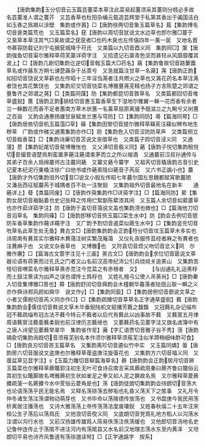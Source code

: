<!-- { "loadSidebar": true } -->
　　【唐韵集韵玉分切音云玉篇芸薹菜本草注此菜易起薹须采其薹则分枝必多故名芸薹淮人谓之薹芥　又芸香草也杜阳杂编元载造芸辉堂于私第其香出于阗国洁白如玉舂之爲屑以涂壁　集韵或作蒷】□【唐韵徐两切音象玉篇草名】蕔【集韵博毛切音褒类篇荒也　又玉篇菜名】莸【唐韵以周切音犹说文水边草也卽尔雅□蔓于　又臭草本草注其气□臭故谓之莸莸者□也朽木臭也左传僖四年一薰一莸　又地名晋书慕容防载记刘宁屯据莸城降于苻氏　又类篇以九切音酉义同　集韵同□】蕖【唐韵强鱼切音渠尔雅释草荷芙蕖详荷字注　又拾遗记石蕖青色坚而甚轻从风靡靡覆其波上】□【唐韵几剧切集韵讫逆切音戟玉篇大□药名】蕗【集韵鲁故切音路蘩虂草名或作蕗东方朔七谏菎蕗杂于丛蒸兮　又急就篇注甘草一名蕗】荛【唐韵正韵如招切音饶说文草薪也左传昭十三年淫刍荛者注共燃火之草也又荛花药名本草注荛者饶也其花繁饶也　又集韵尼交切音铙菜名博雅蘴荛芜精也扬子方言陈楚之郊谓之蘴鲁齐之郊谓之荛】□【类篇同藷】防【集韵都昆切音敦草名　又类篇都回切音堆草盛貎】蕙【唐韵正韵胡桂切音惠玉篇香草生下湿地尔雅翼一榦一花而香有余者兰一榦数花而香不足者蕙南方草木状蕙一名薰草屈原离骚予旣滋兰之九畹兮又树蕙之百亩　又韵会通惠扬雄甘泉赋发兰惠与穹防】□【集韵同防】蕚【篇海同萼】□【唐韵居依切音机玉篇菹□草】蕛【集韵田黎切音提尔雅释草蕛苵注蕛似稗布地生秽草　广韵或作稊又通荑集韵亦作□】防【集韵色入切音涩防防草声　又类篇侧立切音戢香菜】□【集韵诗廉切音苫说文丧借草也　又类篇子鸩切音浸义同　又通薓】蕜【集韵妃尾切音斐博雅怅也　又父沸切音翡义同】蕝【唐韵子悦切集韵租悦切音撮晋语楚爲荆蛮置茅蕝注蕝谓束茅而立之所以缩酒　又通蕞前汉叔孙通传与其弟子百余人爲绵蕞师古注蕞同蕝　又纂文蕝今纂字　又祖芮切音橇唐韵古音引史记夏本纪泥行乗橇注徐广曰他书或作蕝索隐曰蕝音子芮反　又六书正譌小也】蕞【唐韵才外切集韵徂外切音□说文小貎左传昭七年蕞尔国左思魏都赋宵歌蕞陋　又潘岳西征赋蕞芮于城隅者百不处一注聚貎　又集韵祖外切音最地名在新丰　　通蕝详上】蕟【类篇同废】□【唐韵作萸集韵作□详萸字注】□【篇海同防】蕠【集韵女居切音袽黏着也史记张释之传用纻絮斮陈蕠漆其闲　又玉篇人余切音如蕠藘草也亦作茹详茹字注】防【唐韵于盖切音蔼说文盖也集韵清也微也】□【篇海他刀切音滔草名　集韵同蓧】□【唐韵卽移切音赀玉篇□菜生水中】防【韵会去例切音憇防车香草集韵作藒详藒字注　又广韵予割切音遏菜似蕨生水中】□【集韵竖兖切音吮草名此草生处无鱼】蕡古文□【唐韵集韵韵会正韵符分切音坟玉篇草木多实也诗周南有蕡其实尔雅释木蕡蔼注树实繁茂庵蔼　又仪礼丧服传苴经者麻之有蕡者也注蕡麻子也　又说文杂香草也　又博雅也　又符袁切音烦父吻切音忿义同　尔雅作黂】□【篇海古文薏字注见十三画】蒉古文□【唐韵韵会求位切音匮说文草器论语有荷蒉而过孔氏之门者又山名前汉高帝纪沛公引兵绕峣关逾蒉山　又集韵苦怪切音喟菜名尔雅释草蒉赤苋注今苋菜之有赤根者　又】
　　【与凷通礼礼运蒉桴而土鼓注篑读为凷声之误也谓抟土爲桴也　又姓礼檀弓公使人吊蒉尚】□【唐韵秦入切音集博雅□菩也】蕣【唐韵舒闰切音舜韵会木槿朝华暮落者陆佃云取一瞬之义亦作舜诗郑风颜如舜华　说文作】□【集韵同菆】□【集韵居例切音罽说文草之小者又儒税切音芮义同亦作□】□【集韵疏臻切音莘草名正字通草盛貎】蕤【唐韵集韵韵会儒佳切音甤说文草木华垂貎陆机文赋播芳蕤之馥馥　又冠蕤礼杂记缁布冠不蕤疏缁布冠古法不蕤今特云不蕤者以后代有蕤此以凶事故不蕤　又蕤賔五月律周语蕤賔注蕤委蕤柔貎也前汉律历志蕤继也　又萎蕤药名见萎字注又旗名卤簿中有之唐人诗望见萎蕤举翠华　集韵省作苼】蕥【字汇语贾切音雅子谷不秀】蕦【唐韵锡兪切集韵询趋切音须薞芜别名本作须尔雅释草须薞芜注似羊蹄稍细味酢可食】□【唐韵良刃切音吝玉篇草名　又集韵离珍切音遴似竹中实　又玉篇同燐】蕧【唐韵房六切音服说文盗庚也尔雅释草蕧盗庚注旋蕧花也　又集韵方六切音福义同　又蕧盆草见葐字注】【玉篇力雕切音聊篇海草名】蕨【唐韵韵会正韵居月切音厥玉篇菜也尔雅释草蕨鼈郭注初生无叶可食诗召南言采其蕨疏周秦曰蕨齐鲁曰鼈俗云其初生似鼈脚故名埤雅蕨初生状如雀足之拳又如人足之蹶故名焉　又尔雅释草菱蕨攗疏蔆一名蕨攗今水中芰俗云菱角是也】荡【唐韵徒朗切集韵韵会待朗切音荡大也论语荡荡乎民无能名焉　又释名荡排荡去秽垢也礼昏义荡天下之隂事　又礼月令仲冬诸生荡注荡谓物动萌芽也　又书毕命以荡陵德传放荡也　又书盘庚今我民用荡析离居注播荡也　又诗大雅荡荡上帝传荡荡法度废壊貎　又姓春秋僖二十五年注宋桓公生子荡后以荡爲氏　又他浪切音傥义同　又底朗切音党周礼地方稻人以沟荡水注谓以沟行水也　又前汉扬雄传雄爲人简易佚荡注佚荡缓也　又他郎切音汤地名史记鲁仲连传止于荡隂不进注河内有荡隂县又水名前汉地理志荡水东至内黄泽　又坦朗切平易也诗齐风鲁道有荡徐邈读帑】□【正字通譌字　按系】
